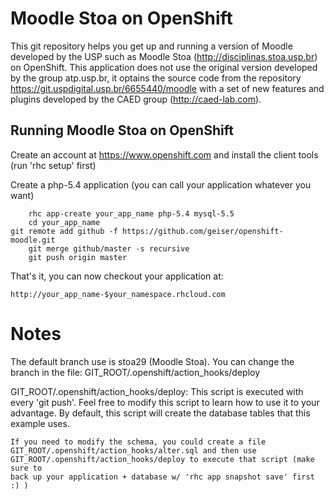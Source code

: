 Moodle Stoa on OpenShift
========================

This git repository helps you get up and running a version of Moodle
developed by the USP such as Moodle Stoa (http://disciplinas.stoa.usp.br)
on OpenShift. This application does not use the original version developed by
the group atp.usp.br, it optains the source code from the repository
https://git.uspdigital.usp.br/6655440/moodle with a set of new features and
plugins developed by the CAED group (http://caed-lab.com). 

Running Moodle Stoa on OpenShift
----------------------------

Create an account at https://www.openshift.com and install the client tools (run 'rhc setup' first)

Create a php-5.4 application (you can call your application whatever you want)

        rhc app-create your_app_name php-5.4 mysql-5.5
        cd your_app_name
	git remote add github -f https://github.com/geiser/openshift-moodle.git
        git merge github/master -s recursive
        git push origin master

That's it, you can now checkout your application at:

	http://your_app_name-$your_namespace.rhcloud.com


Notes
=====
The default branch use is stoa29 (Moodle Stoa). You can change the branch in the
file: GIT_ROOT/.openshift/action_hooks/deploy

GIT_ROOT/.openshift/action_hooks/deploy:
    This script is executed with every 'git push'.  Feel free to modify this script
    to learn how to use it to your advantage.  By default, this script will create
    the database tables that this example uses.

    If you need to modify the schema, you could create a file
    GIT_ROOT/.openshift/action_hooks/alter.sql and then use
    GIT_ROOT/.openshift/action_hooks/deploy to execute that script (make sure to
    back up your application + database w/ 'rhc app snapshot save' first :) )

